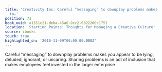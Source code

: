 ```yaml
---
title: 'Creativity Inc: Careful “messaging” to downplay problems makes you appear
  to…'
position: 71
book_uuid: a1351c21-deba-45a0-9ec2-6322200c1753
location: 'Starting Points: Thoughts for Managing a Creative Culture'
source: ibooks
touch: true
highlighted_on: '2015-11-09T00:00:00.000Z'
---
```


Careful “messaging” to downplay problems makes you appear to be lying, deluded, ignorant, or uncaring. Sharing problems is an act of inclusion that makes employees feel invested in the larger enterprise